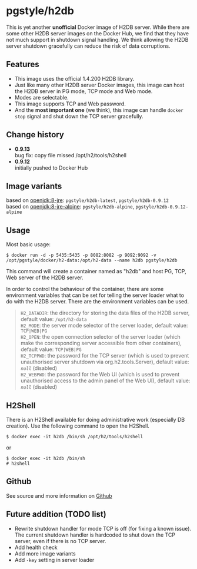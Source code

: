 # pgstyle/h2db
This is yet another **unofficial** Docker image of H2DB server. While there are some other H2DB server images on the Docker Hub, we find that they have not much support in shutdown signal handling. We think allowing the H2DB server shutdown gracefully can reduce the risk of data corruptions.

## Features
- This image uses the official 1.4.200 H2DB library.
- Just like many other H2DB server Docker images, this image can host the H2DB server in PG mode, TCP mode and Web mode.
- Modes are selectable.
- This image supports TCP and Web password.
- And the **most important one** (we think), this image can handle `docker stop` signal and shut down the TCP server gracefully.

## Change history
- **0.9.13**  
bug fix: copy file missed /opt/h2/tools/h2shell
- **0.9.12**  
initially pushed to Docker Hub

## Image variants
based on [openjdk:8-jre](https://hub.docker.com/_/openjdk): `pgstyle/h2db-latest`, `pgstyle/h2db-0.9.12`  
based on [openjdk:8-jre-alpine](https://hub.docker.com/_/openjdk): `pgstyle/h2db-alpine`, `pgstyle/h2db-0.9.12-alpine`

## Usage
Most basic usage:  
```
$ docker run -d -p 5435:5435 -p 8082:8082 -p 9092:9092 -v /opt/pgstyle/docker/h2-data:/opt/h2-data --name h2db pgstyle/h2db
```
This command will create a container named as "h2db" and host PG, TCP, Web server of the H2DB server.

In order to control the behaviour of the container, there are some environment variables that can be set for telling the server loader what to do with the H2DB server. There are the environment variables can be used.

> `H2_DATADIR`: the directory for storing the data files of the H2DB server, default value: `/opt/h2-data`  
> `H2_MODE`: the server mode selector of the server loader, default value: `TCP|WEB|PG`  
> `H2_OPEN`: the open connection selector of the server loader (which make the corresponding server accessible from other containers), default value: `TCP|WEB|PG`  
> `H2_TCPPWD`: the password for the TCP server (which is used to prevent unauthorised server shutdown via org.h2.tools.Server), default value: _`null`_ (disabled)  
> `H2_WEBPWD`: the password for the Web UI (which is used to prevent unauthorised access to the admin panel of the Web UI), default value: _`null`_ (disabled)

## H2Shell
There is an H2Shell available for doing administrative work (especially DB creation). Use the following command to open the H2Shell.
```
$ docker exec -it h2db /bin/sh /opt/h2/tools/h2shell
```
or
```
$ docker exec -it h2db /bin/sh
# h2shell
```

## Github
See source and more information on [Github](https://github.com/pgstyle/docker-h2db)

## Future addition (TODO list)
- Rewrite shutdown handler for mode TCP is off (for fixing a known issue). The current shutdown handler is hardcoded to shut down the TCP server, even if there is no TCP server.
- Add health check
- Add more image variants
- Add `-key` setting in server loader
